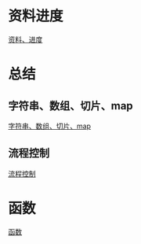 # 资料进度
[资料、进度](https://github.com/zhangzeng001/notes/blob/master/%E7%AC%94%E8%AE%B0/%E8%B5%84%E6%96%99%E8%BF%9B%E5%BA%A6.md)





# 总结

## 字符串、数组、切片、map

[字符串、数组、切片、map](https://github.com/zhangzeng001/notes/blob/master/%E7%AC%94%E8%AE%B0/%E6%80%BB%E7%BB%931.md)



## 流程控制

[流程控制](https://github.com/zhangzeng001/notes/blob/master/%E7%AC%94%E8%AE%B0/%E6%B5%81%E7%A8%8B%E6%8E%A7%E5%88%B6.md)

# 函数

[函数](https://github.com/zhangzeng001/notes/blob/master/%E7%AC%94%E8%AE%B0/%E5%87%BD%E6%95%B0.md)

